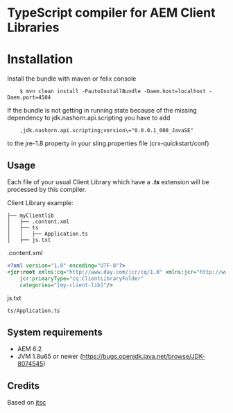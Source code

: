# TypeScript compiler for AEM Client Libraries

# Installation
Install the bundle with maven or felix console
```
	$ mvn clean install -PautoInstallBundle -Daem.host=localhost -Daem.port=4504
```

If the bundle is not getting in running state because of the missing dependency to jdk.nashorn.api.scripting you have to add
``` 
    ,jdk.nashorn.api.scripting;version\="0.0.0.1_008_JavaSE"
``` 
    
to the jre-1.8 property in your sling.properties file (crx-quickstart/conf) 
    
## Usage
Each file of your usual Client Library which have a ***.ts*** extension will be processed by this compiler.

Client Library example: 
```
├── myClientlib
│   ├── .content.xml
│   ├── ts
│   │   ├── Application.ts
│   ├── js.txt
```

.content.xml
```xml
<?xml version="1.0" encoding="UTF-8"?>
<jcr:root xmlns:cq="http://www.day.com/jcr/cq/1.0" xmlns:jcr="http://www.jcp.org/jcr/1.0"
    jcr:primaryType="cq:ClientLibraryFolder"
    categories="[my-client-lib]"/>
```

js.txt
```
ts/Application.ts
```

## System requirements

- AEM 6.2
- JVM 1.8u65 or newer (https://bugs.openjdk.java.net/browse/JDK-8074545)

## Credits
Based on [jtsc](https://github.com/wmono/jtsc)
